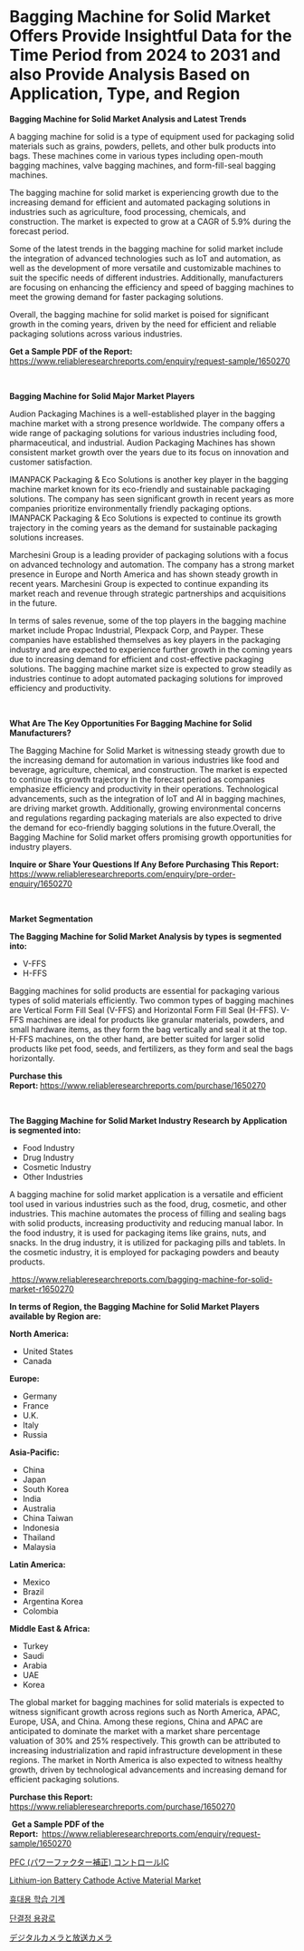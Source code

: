 <p><h1>Bagging Machine for Solid Market Offers Provide Insightful Data for the Time Period from 2024 to 2031 and also Provide Analysis Based on Application, Type, and Region</h1></p><p><strong>Bagging Machine for Solid Market Analysis and Latest Trends</strong></p>
<p><p>A bagging machine for solid is a type of equipment used for packaging solid materials such as grains, powders, pellets, and other bulk products into bags. These machines come in various types including open-mouth bagging machines, valve bagging machines, and form-fill-seal bagging machines.</p><p>The bagging machine for solid market is experiencing growth due to the increasing demand for efficient and automated packaging solutions in industries such as agriculture, food processing, chemicals, and construction. The market is expected to grow at a CAGR of 5.9% during the forecast period.</p><p>Some of the latest trends in the bagging machine for solid market include the integration of advanced technologies such as IoT and automation, as well as the development of more versatile and customizable machines to suit the specific needs of different industries. Additionally, manufacturers are focusing on enhancing the efficiency and speed of bagging machines to meet the growing demand for faster packaging solutions.</p><p>Overall, the bagging machine for solid market is poised for significant growth in the coming years, driven by the need for efficient and reliable packaging solutions across various industries.</p></p>
<p><strong>Get a Sample PDF of the Report:&nbsp;</strong> <a href="https://www.reliableresearchreports.com/enquiry/request-sample/1650270">https://www.reliableresearchreports.com/enquiry/request-sample/1650270</a></p>
<p>&nbsp;</p>
<p><strong>Bagging Machine for Solid Major Market Players</strong></p>
<p><p>Audion Packaging Machines is a well-established player in the bagging machine market with a strong presence worldwide. The company offers a wide range of packaging solutions for various industries including food, pharmaceutical, and industrial. Audion Packaging Machines has shown consistent market growth over the years due to its focus on innovation and customer satisfaction.</p><p>IMANPACK Packaging & Eco Solutions is another key player in the bagging machine market known for its eco-friendly and sustainable packaging solutions. The company has seen significant growth in recent years as more companies prioritize environmentally friendly packaging options. IMANPACK Packaging & Eco Solutions is expected to continue its growth trajectory in the coming years as the demand for sustainable packaging solutions increases.</p><p>Marchesini Group is a leading provider of packaging solutions with a focus on advanced technology and automation. The company has a strong market presence in Europe and North America and has shown steady growth in recent years. Marchesini Group is expected to continue expanding its market reach and revenue through strategic partnerships and acquisitions in the future.</p><p>In terms of sales revenue, some of the top players in the bagging machine market include Propac Industrial, Plexpack Corp, and Payper. These companies have established themselves as key players in the packaging industry and are expected to experience further growth in the coming years due to increasing demand for efficient and cost-effective packaging solutions. The bagging machine market size is expected to grow steadily as industries continue to adopt automated packaging solutions for improved efficiency and productivity.</p></p>
<p>&nbsp;</p>
<p><strong>What Are The Key Opportunities For Bagging Machine for Solid Manufacturers?</strong></p>
<p><p>The Bagging Machine for Solid Market is witnessing steady growth due to the increasing demand for automation in various industries like food and beverage, agriculture, chemical, and construction. The market is expected to continue its growth trajectory in the forecast period as companies emphasize efficiency and productivity in their operations. Technological advancements, such as the integration of IoT and AI in bagging machines, are driving market growth. Additionally, growing environmental concerns and regulations regarding packaging materials are also expected to drive the demand for eco-friendly bagging solutions in the future.Overall, the Bagging Machine for Solid market offers promising growth opportunities for industry players.</p></p>
<p><strong>Inquire or Share Your Questions If Any Before Purchasing This Report:</strong> <a href="https://www.reliableresearchreports.com/enquiry/pre-order-enquiry/1650270">https://www.reliableresearchreports.com/enquiry/pre-order-enquiry/1650270</a></p>
<p>&nbsp;</p>
<p><strong>Market Segmentation</strong></p>
<p><strong>The Bagging Machine for Solid Market Analysis by types is segmented into:</strong></p>
<p><ul><li>V-FFS</li><li>H-FFS</li></ul></p>
<p><p>Bagging machines for solid products are essential for packaging various types of solid materials efficiently. Two common types of bagging machines are Vertical Form Fill Seal (V-FFS) and Horizontal Form Fill Seal (H-FFS). V-FFS machines are ideal for products like granular materials, powders, and small hardware items, as they form the bag vertically and seal it at the top. H-FFS machines, on the other hand, are better suited for larger solid products like pet food, seeds, and fertilizers, as they form and seal the bags horizontally.</p></p>
<p><strong>Purchase this Report:&nbsp;</strong><a href="https://www.reliableresearchreports.com/purchase/1650270">https://www.reliableresearchreports.com/purchase/1650270</a></p>
<p>&nbsp;</p>
<p><strong>The Bagging Machine for Solid Market Industry Research by Application is segmented into:</strong></p>
<p><ul><li>Food Industry</li><li>Drug Industry</li><li>Cosmetic Industry</li><li>Other Industries</li></ul></p>
<p><p>A bagging machine for solid market application is a versatile and efficient tool used in various industries such as the food, drug, cosmetic, and other industries. This machine automates the process of filling and sealing bags with solid products, increasing productivity and reducing manual labor. In the food industry, it is used for packaging items like grains, nuts, and snacks. In the drug industry, it is utilized for packaging pills and tablets. In the cosmetic industry, it is employed for packaging powders and beauty products.</p></p>
<p><a href="https://www.reliableresearchreports.com/bagging-machine-for-solid-market-r1650270">&nbsp;https://www.reliableresearchreports.com/bagging-machine-for-solid-market-r1650270</a></p>
<p><strong>In terms of Region, the Bagging Machine for Solid Market Players available by Region are:</strong></p>
<p>
    <p> <strong> North America: </strong>
        <ul>
            <li>United States</li>
            <li>Canada</li>
        </ul>
        </p> 
    <p> <strong> Europe: </strong>
        <ul>
            <li>Germany</li>
            <li>France</li>
            <li>U.K.</li>
            <li>Italy</li>
            <li>Russia</li>
        </ul>
        </p> 
    <p> <strong> Asia-Pacific: </strong>
        <ul>
            <li>China</li>
            <li>Japan</li>
            <li>South Korea</li>
            <li>India</li>
            <li>Australia</li>
            <li>China Taiwan</li>
            <li>Indonesia</li>
            <li>Thailand</li>
            <li>Malaysia</li>
        </ul>
        </p> 
    <p> <strong> Latin America: </strong>
        <ul>
            <li>Mexico</li>
            <li>Brazil</li>
            <li>Argentina Korea</li>
            <li>Colombia</li>
        </ul>
        </p> 
    <p> <strong> Middle East & Africa: </strong>
        <ul>
            <li>Turkey</li>
            <li>Saudi</li>
            <li>Arabia</li>
            <li>UAE</li>
            <li>Korea</li>
        </ul>
    </p>
    </p>
<p><p>The global market for bagging machines for solid materials is expected to witness significant growth across regions such as North America, APAC, Europe, USA, and China. Among these regions, China and APAC are anticipated to dominate the market with a market share percentage valuation of 30% and 25% respectively. This growth can be attributed to increasing industrialization and rapid infrastructure development in these regions. The market in North America is also expected to witness healthy growth, driven by technological advancements and increasing demand for efficient packaging solutions.</p></p>
<p><strong>Purchase this Report: </strong><a href="https://www.reliableresearchreports.com/purchase/1650270">https://www.reliableresearchreports.com/purchase/1650270</a></p>
<p>&nbsp;<strong>Get a Sample PDF of the Report:&nbsp;&nbsp;</strong><a href="https://www.reliableresearchreports.com/enquiry/request-sample/1650270">https://www.reliableresearchreports.com/enquiry/request-sample/1650270</a></p>
<p><strong></strong></p>
<p><p><a href="https://github.com/hwbcz413288296/Market-Research-Report-List-2/blob/main/968381894103.md">PFC (パワーファクター補正) コントロールIC</a></p><p><a href="https://github.com/juniordelafrance/Market-Research-Report-List-3/blob/main/lithium-ion-battery-cathode-active-material-market.md">Lithium-ion Battery Cathode Active Material Market</a></p><p><a href="https://github.com/brainlyez1/Market-Research-Report-List-1/blob/main/557298785809.md">휴대용 학습 기계</a></p><p><a href="https://github.com/aqmalbtr/Market-Research-Report-List-1/blob/main/256501285810.md">단결정 용광로</a></p><p><a href="https://medium.com/@kyaorris56456/2024%E5%B9%B4%E3%81%8B%E3%82%892031%E5%B9%B4%E3%81%BE%E3%81%A7%E3%81%AE%E6%9C%9F%E9%96%93%E3%81%AB%E4%BA%88%E6%B8%AC%E3%81%95%E3%82%8C%E3%82%8B%E3%83%87%E3%82%B8%E3%82%BF%E3%83%AB-%E6%94%BE%E9%80%81%E3%82%AB%E3%83%A1%E3%83%A9%E5%B8%82%E5%A0%B4%E3%81%AE%E5%88%86%E6%9E%90%E3%81%A8%E8%A6%8F%E6%A8%A1-27e24dad4e62">デジタルカメラと放送カメラ</a></p></p>